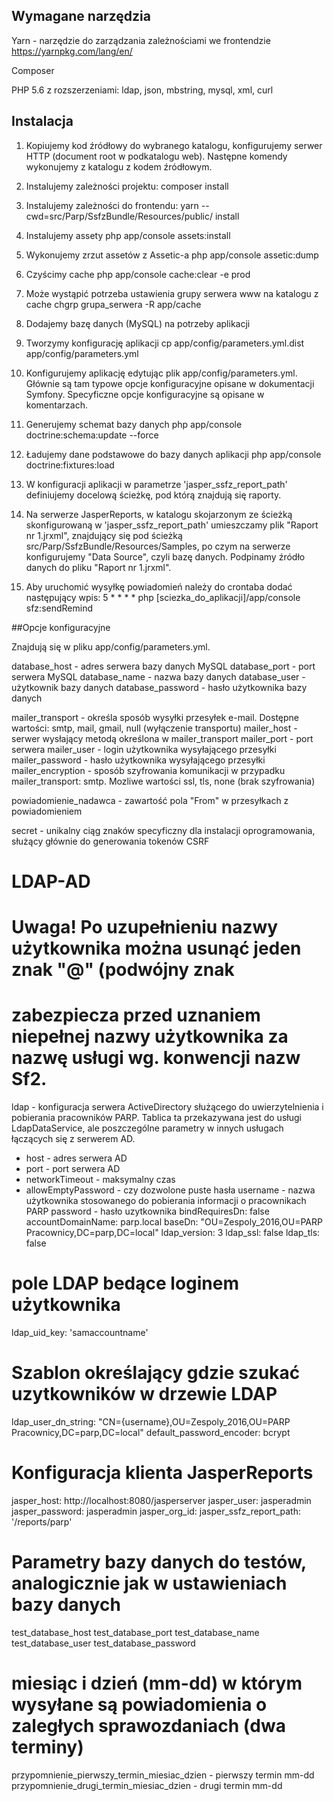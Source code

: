 ## Wymagane narzędzia

Yarn - narzędzie do zarządzania zależnościami we frontendzie https://yarnpkg.com/lang/en/

Composer 

PHP 5.6
z rozszerzeniami:
ldap, json, mbstring, mysql, xml, curl


## Instalacja

1. Kopiujemy kod źródłowy do wybranego katalogu, konfigurujemy serwer HTTP (document root w podkatalogu web). Następne komendy wykonujemy z katalogu z kodem źródłowym.

2. Instalujemy zależności projektu:
composer install

3. Instalujemy zależności do frontendu:
yarn --cwd=src/Parp/SsfzBundle/Resources/public/ install

4. Instalujemy assety
php app/console assets:install

5. Wykonujemy zrzut assetów z Assetic-a
php app/console assetic:dump

6. Czyścimy cache
php app/console cache:clear -e prod

7. Może wystąpić potrzeba ustawienia grupy serwera www na katalogu z cache
chgrp grupa_serwera -R app/cache

8. Dodajemy bazę danych (MySQL) na potrzeby aplikacji

9. Tworzymy konfigurację aplikacji
cp app/config/parameters.yml.dist app/config/parameters.yml

10. Konfigurujemy aplikację edytując plik app/config/parameters.yml. Głównie są tam typowe opcje konfiguracyjne opisane w dokumentacji Symfony. Specyficzne opcje konfiguracyjne są opisane w komentarzach.

11. Generujemy schemat bazy danych
php app/console doctrine:schema:update --force

12. Ładujemy dane podstawowe do bazy danych aplikacji
php app/console doctrine:fixtures:load

13. W konfiguracji aplikacji w parametrze 'jasper_ssfz_report_path' definiujemy docelową ścieżkę, pod którą znajdują się raporty.

14. Na serwerze JasperReports, w katalogu skojarzonym ze ścieżką skonfigurowaną w 'jasper_ssfz_report_path' umieszczamy plik "Raport nr 1.jrxml", znajdujący się pod ścieżką src/Parp/SsfzBundle/Resources/Samples, po czym na serwerze konfigurujemy "Data Source", czyli bazę danych. Podpinamy źródło danych do pliku "Raport nr 1.jrxml".

15. Aby uruchomić wysyłkę powiadomień należy do crontaba dodać następujący wpis:
5 * * * * php [sciezka_do_aplikacji]/app/console sfz:sendRemind

##Opcje konfiguracyjne

Znajdują się w pliku app/config/parameters.yml. 

database_host - adres serwera bazy danych MySQL
database_port - port serwera MySQL
database_name - nazwa bazy danych
database_user - użytkownik bazy danych
database_password - hasło użytkownika bazy danych

mailer_transport - określa sposób wysyłki przesyłek e-mail. Dostępne wartości: smtp, mail, gmail, null (wyłączenie transportu)
mailer_host - serwer wysłający metodą określona w mailer_transport
mailer_port - port serwera
mailer_user - login użytkownika wysyłającego przesyłki
mailer_password - hasło użytkownika wysyłającego przesyłki
mailer_encryption - sposób szyfrowania komunikacji w przypadku mailer_transport: smtp. Mozliwe wartości ssl, tls, none (brak szyfrowania)

powiadomienie_nadawca - zawartość pola "From" w przesyłkach z powiadomieniem  

secret - unikalny ciąg znaków specyficzny dla instalacji oprogramowania, służący głównie do generowania tokenów CSRF 

# LDAP-AD
# Uwaga! Po uzupełnieniu nazwy użytkownika można usunąć jeden znak "@" (podwójny znak
# zabezpiecza przed uznaniem niepełnej nazwy użytkownika za nazwę usługi wg. konwencji nazw Sf2.

ldap - konfiguracja serwera ActiveDirectory służącego do uwierzytelnienia i pobierania pracowników PARP. Tablica ta przekazywana jest do usługi LdapDataService, ale poszczególne parametry w innych usługach łączących się z serwerem AD. 
- host - adres serwera AD
- port - port serwera AD
- networkTimeout - maksymalny czas 
- allowEmptyPassword - czy dozwolone puste hasła
    username - nazwa użytkownika stosowanego do pobierania informacji o pracownikach PARP
    password - hasło uzytkownika
    bindRequiresDn: false
    accountDomainName: parp.local
    baseDn: "OU=Zespoly_2016,OU=PARP Pracownicy,DC=parp,DC=local"
ldap_version: 3
ldap_ssl: false
ldap_tls: false
# pole LDAP bedące loginem użytkownika
ldap_uid_key: 'samaccountname'
# Szablon określający gdzie szukać uzytkowników w drzewie LDAP
ldap_user_dn_string: "CN={username},OU=Zespoly_2016,OU=PARP Pracownicy,DC=parp,DC=local"
default_password_encoder: bcrypt

# Konfiguracja klienta JasperReports
jasper_host: http://localhost:8080/jasperserver
jasper_user: jasperadmin
jasper_password: jasperadmin
jasper_org_id:
jasper_ssfz_report_path: '/reports/parp'

# Parametry bazy danych do testów, analogicznie jak w ustawieniach bazy danych
test_database_host
test_database_port
test_database_name
test_database_user
test_database_password

# miesiąc i dzień (mm-dd) w którym wysyłane są powiadomienia o zaległych sprawozdaniach (dwa terminy) 
przypomnienie_pierwszy_termin_miesiac_dzien - pierwszy termin mm-dd
przypomnienie_drugi_termin_miesiac_dzien - drugi termin mm-dd

